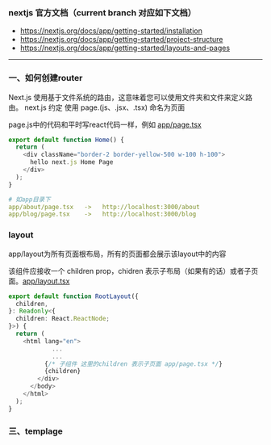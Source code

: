 ### nextjs 官方文档（current branch 对应如下文档）
- https://nextjs.org/docs/app/getting-started/installation
- https://nextjs.org/docs/app/getting-started/project-structure
- https://nextjs.org/docs/app/getting-started/layouts-and-pages

--- 

### 一、如何创建router

Next.js 使用基于文件系统的路由，这意味着您可以使用文件夹和文件来定义路由。
next.js 约定 使用 page.(js、.jsx、.tsx) 命名为页面

page.js中的代码和平时写react代码一样，例如 [app/page.tsx](app/page.tsx)
```ts
export default function Home() {
  return (
    <div className="border-2 border-yellow-500 w-100 h-100">
      hello next.js Home Page
    </div>
  );
}

```
```yaml
# 如app目录下 
app/about/page.tsx   ->   http://localhost:3000/about
app/blog/page.tsx    ->   http://localhost:3000/blog
```

### layout
app/layout为所有页面根布局，所有的页面都会展示该layout中的内容

该组件应接收一个 children prop，chidren 表示子布局（如果有的话）或者子页面。[app/layout.tsx](app/layout.tsx)
```ts
export default function RootLayout({
  children,
}: Readonly<{
  children: React.ReactNode;
}>) {
  return (
    <html lang="en">
            ...
            ...
          {/* 子组件 这里的children 表示子页面 app/page.tsx */}
          {children}
        </div>
      </body>
    </html>
  );
}
```
### 三、templage

